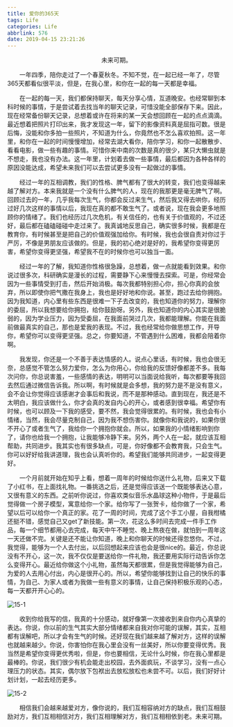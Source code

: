 ```yaml
---
title: 爱你的365天
tags: Life
categories: Life
abbrlink: 576
date: 2019-04-15 23:21:26
---
```


<center>未来可期。</center>

<!--more-->



　　一年四季，陪你走过了一个春夏秋冬。不知不觉，在一起已经一年了，尽管365天都看似很平淡，但是，在我心里，和你在一起的每一天都是幸福。



　　在一起的每一天，我们都保持聊天，每天分享心情，互道晚安。也经常聊到本科时候的事情，于是尝试着去找当年的聊天记录，可惜没能全部保存下来。因此，现在经常备份聊天记录，总想着或许在将来的某一天会想回顾在一起的点点滴滴。最近想着把照片打印出来，我才发现这一年，留下的影像资料真是屈指可数。很是后悔，没能和你多拍一些照片，不知道为什么，你竟然也不怎么喜欢拍照。这一年里，和你在一起的时间慢慢增加，经常去湖大看你，陪你学习，和你一起散散步、看看电影，做一些有趣的事情。可惜你来中南的次数是真的很少，某只大懒虫就是不想走，我也没有办法。这一年里，计划着去做一些事情，最后都因为各种各样的原因没能达成，希望未来我们可以去尝试更多没有一起做过的事情。



　　经过一年的互相调教，我们的性格、脾气都有了很大的转变，我们也变得越来越了解对方。本来我就是一个没有什么脾气的人，现在的我那更是毫无脾气了啊。回顾过去的一年，几乎我每次生气，你都会反过来生气，然后我又得去哄你，经历过好几次这样的事情以后，我现在真的都不敢生气了。或者说，现在我会更多地照顾你的情绪了。我们也经历过几次危机，有关信任的，也有关于价值观的，不过还好，最后都在磕磕碰碰中走过来了。我真诚地反思自己，确实很多时候，我都是在教育你，有时候甚至是把自己的价值观强加给你。有时候，我也会很自责对你过于严厉，不像是男朋友应该做的。但是，我的初心绝对是好的，我希望你变得更厉害，希望你变得更坚强，希望我不在的时候你也可以独当一面。



　　经过一年的了解，我知道你性格很急躁，总想着，做一点就能看到效果。和你说过很多次，科研确实是漫长的过程，需要静下心来慢慢去探索。可是，你经常会因为一些事情受到打击，然后开始消极。每次我都特别担心你，担心你真的会放弃，所以即使你把气撒在我身上，我也是好好地和你说。甚至，跑过去给你拥抱。因为我知道，内心里有些东西是很难一下子去改变的，我也知道你的努力，理解你的委屈，所以我想要给你拥抱，给你鼓励呀。另外，我也知道你的内心其实是很脆弱的，因为学业压力，因为受委屈，在我面前哭过几次，我都能理解。你能在我面前做最真实的自己，那也是爱我的表现。不过，我也经常给你做思想工作，开导你，希望你可以变得更坚强。总之，你要知道，不管遇到什么困难，我都会陪着你啊。



　　我发现，你还是一个不善于表达情感的人。说点心里话，有时候，我也会很无奈，总感觉不管怎么努力爱你，怎么为你用心，你给我的反馈好像都差不多。我每次问你，你总说害羞，一些感情的表达，明明可以当面说给我听，每次都要等我回去然后通过微信告诉我。所以啊，有时候就是会多想，我的努力是不是没有意义，会不会让你觉得应该感谢才会事后和我说，而不是那种感动。直到现在，我还是不太明白，我应该做什么，你才会真的发自内心的开心，或者感到很幸福。希望你有时候，也可以顾及一下我的感受，要不然，我会觉得很累的。有时候，我也会有小情绪，当然，我会尽量克制自己，因为我不想伤害你。就像你和我说的，如果你很不开心了或者生气了，我给你一个拥抱你就会。所以，如果我的小情绪影响到你了，请你也给我一个拥抱，让我能够冷静下来。另外，两个人在一起，就应该互相帮助，共同进步。我其实也有很多缺点，可是，你好像都不会教育我，只会生气。你可以好好给我讲道理，我也会认真听你的。希望我们能够共同进步，一起变得更好。



　　一个月前就开始在知乎上看，想着一周年的时候给你送什么礼物，后来又下载了小红书，在上面找礼物。一番挑选之后，还是觉得应该送一个既能够表达心意，又很有意义的东西。之前听你说过，你喜欢类似音乐水晶球这种小物件，于是最后觉得做一个房子模型，寓意给你一个家。给你写了一张贺卡，给你做了一个家，希望以后可以给你一个真正的家。花了一周的时间，完成了这个手工小屋，自我柑橘还挺不错，感觉自己又get了新技能。第一次，花这么多时间去完成一件手工作品，每一个细节都用心去完成，每天中午不睡觉、晚上熬夜在做，就怕到一周年这一天还做不完。关键是还不能让你知道，晚上和你聊天的时候还得忽悠你。不过，我觉得，能够为一个人去付出，以后回想起来应该也会是很nice的。最近，你总说没有不开心，这一次，我不仅仅是要送给你一件礼物，我还要用实际行动告诉你怎么变得开心。最近给你做这个小礼物，虽然每天都很累，但是我觉得能够为自己，为爱的人去用心付出，内心是很开心的。所以，希望你能够找到让自己的快乐的事情，为自己、为家人或者为我做一些有意义的事情，让自己保持积极乐观的心态，每一天都开开心心的。



![15-1](http://fzy-blog.oss-cn-shenzhen.aliyuncs.com/2019/4/15-1.jpg)



　　收到你给我写的信，我真的十分感动，就好像第一次接收到来自你内心真挚的表达。你说，你以前的生气其实大部分情绪都来自我对你可能的误解，其实，互相都有误解吧，所以才会有生气的时候。还好现在我们越来越了解对方，这样的误解也就越来越少。你说，你害怕你在我心里会没有一丝美好，所以你要变得优秀。我当然是希望你变得更优秀啦，但是，你也要相信，无论什么时候，你在我心里都是最棒的。你说，我们很少有机会能走出校园，去外面疯玩，不谈学习，没有一点心理压力的状态。其实，偶尔放下包袱出去放松放松也未尝不可。以后，我们好好计划计划，一起去经历更多。



![15-2](http://fzy-blog.oss-cn-shenzhen.aliyuncs.com/2019/4/15-2.jpg)



　　相信我们会越来越爱对方，像你说的，我们互相容纳对方的缺点，我们互相鼓励对方，我们互相相信对方，我们互相理解对方，我们互相相依到老。未来可期。